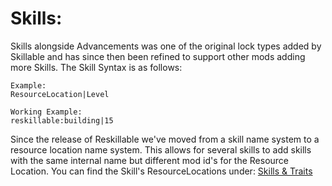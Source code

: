 # Skills:
Skills alongside Advancements was one of the original lock types added by Skillable and has since then been refined to support other mods adding more Skills.
The Skill Syntax is as follows:
```
Example:
ResourceLocation|Level

Working Example:
reskillable:building|15
```

Since the release of Reskillable we've moved from a skill name system to a resource location name system.
This allows for several skills to add skills with the same internal name but different mod id's for the Resource Location.
You can find the Skill's ResourceLocations under:
[Skills & Traits](/Mods/CompatSkills/Requirements/Skills_Traits/)

